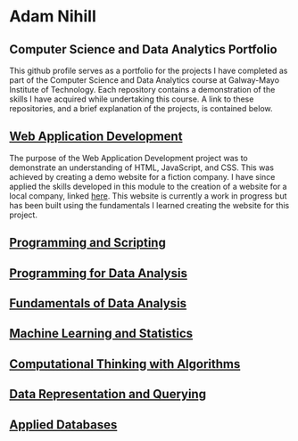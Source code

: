 # Adam Nihill

## Computer Science and Data Analytics Portfolio

This github profile serves as a portfolio for the projects I have completed as part of the Computer Science and Data Analytics course at Galway-Mayo Institute of Technology. Each repository contains a demonstration of the skills I have acquired while undertaking this course. A link to these repositories, and a brief explanation of the projects, is contained below.

## [Web Application Development](https://github.com/adamnihill/web-application-development)

The purpose of the Web Application Development project was to demonstrate an understanding of HTML, JavaScript, and CSS. This was achieved by creating a demo website for a fiction company. I have since applied the skills developed in this module to the creation of a website for a local company, linked [here](akcoops.netlify.com). This website is currently a work in progress but has been built using the fundamentals I learned creating the website for this project. 

## [Programming and Scripting](https://github.com/adamnihill/programming-and-scripting)

## [Programming for Data Analysis](https://github.com/adamnihill/programming-data-analysis)

## [Fundamentals of Data Analysis](https://github.com/adamnihill/fundamentals-data-analysis)

## [Machine Learning and Statistics](https://github.com/adamnihill/machine-learning-statistics)

## [Computational Thinking with Algorithms](https://github.com/adamnihill/computational-thinking-algorithms)

## [Data Representation and Querying](https://github.com/adamnihill/data-representation)

## [Applied Databases](https://github.com/adamnihill/applied-databases)
